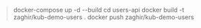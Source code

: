 > docker-compose up -d --build 
> cd users-api
> docker build -t zaghir/kub-demo-users .
> docker push zaghir/kub-demo-users